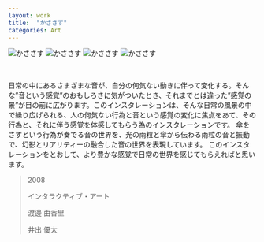 ```yaml
---
layout: work
title:  "かささす"
categories: Art
---
```


![かささす](/img/works/art/kasasasu/main.jpg)
![かささす](/img/works/art/kasasasu/overview01.jpg)
![かささす](/img/works/art/kasasasu/overview02.jpg)
![かささす](/img/works/art/kasasasu/overview03.jpg)

<br />

日常の中にあるさまざまな音が、自分の何気ない動きに伴って変化する。そんな”音という感覚”のおもしろさに気がついたとき、それまでとは違った”感覚の景”が目の前に広がります。このインスタレーションは、そんな日常の風景の中で繰り広げられる、人の何気ない行為と音という感覚の変化に焦点をあて、その行為と、それに伴う感覚を体感してもらう為のインスタレーションです。 傘をさすという行為が奏でる音の世界を、光の雨粒と傘から伝わる雨粒の音と振動で、幻影とリアリティーの融合した音の世界を表現しています。 このインスタレーションをとおして、より豊かな感覚で日常の世界を感じてもらえればと思います。

> 2008
> 
> インタラクティブ・アート
> 
> 渡邊 由香里
> 
> 井出 優太
